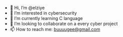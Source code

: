 - 👋 Hi, I’m @elziye
- 👀 I’m interested in cybersecurity
- 🌱 I’m currently learning C language
- 💞️ I’m looking to collaborate on a every cyber project
- 📫 How to reach me: buuuugee@gmail.com

<!---
osobalclzd/osobalclzd is a ✨ special ✨ repository because its `README.md` (this file) appears on your GitHub profile.
You can click the Preview link to take a look at your changes.
--->

